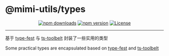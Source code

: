 # @mimi-utils/types

<p align="center">
  <a href="https://npmjs.com/package/@mimi-utils/types"><img src="https://img.shields.io/npm/v/@mimi-utils/types.svg?style=flat-square" alt="npm downloads"></a>
  <a href="https://npmjs.com/package/@mimi-utils/types"><img src="https://img.shields.io/npm/dt/@mimi-utils/types.svg?style=flat-square" alt="npm version"></a>
  <a href="https://www.npmjs.com/package/@mimi-utils/types"><img src="https://img.shields.io/npm/l/@mimi-utils/types.svg?style=flat-square" alt="License"></a>
</p>

---

基于 [type-fest](#https://github.com/sindresorhus/type-fest) 与 [ts-toolbelt](https://github.com/millsp/ts-toolbelt) 封装了一些实用的类型

Some practical types are encapsulated based on [type-fest](#https://github.com/sindresorhus/type-fest) and [ts-toolbelt](https://github.com/millsp/ts-toolbelt)
